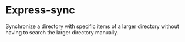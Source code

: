 # Express-sync
Synchronize a directory with specific items of a larger directory without having to search the larger directory manually.
